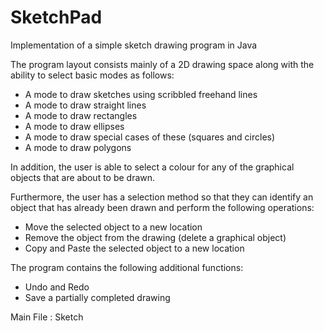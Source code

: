 # SketchPad
Implementation of a simple sketch drawing program in Java

The program layout consists mainly of a 2D drawing space along with the ability to select basic modes as follows: 
- A mode to draw sketches using scribbled freehand lines 
- A mode to draw straight lines 
- A mode to draw rectangles 
- A mode to draw ellipses 
- A mode to draw special cases of these (squares and circles) 
- A mode to draw polygons

In addition, the user is able to select a colour for any of the graphical objects that are about to be drawn. 

Furthermore, the user has a selection method so that they can identify an object that has already been drawn and perform the following operations: 
- Move the selected object to a new location 
- Remove the object from the drawing (delete a graphical object) 
- Copy and Paste the selected object to a new location 

The program contains the following additional functions: 
- Undo and Redo
- Save a partially completed drawing

Main File : Sketch

